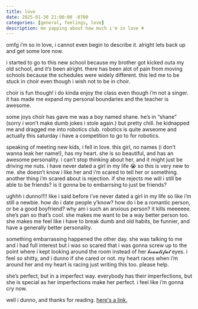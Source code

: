 ```yaml
---
title: love
date: 2025-01-30 21:00:00 -0700
categories: [general, feelings, love]
description: me yapping about how much i'm in love 💗
---
```


omfg i’m so in love, i cannot even begin to describe it. alright lets back up and get some lore now.

i started to go to this new school because my brother got kicked outa my old school, and it’s been alright. there has been alot of pain from moving schools because the schedules were widely different. this led me to be stuck in choir even though i wish not to be in choir.

choir is fun though! i do kinda enjoy the class even though i’m not a singer. it has made me expand my personal boundaries and the teacher is awesome.

some joys choir has gave me was a boy named shane. he’s in “shane” (sorry i won’t make dumb jokes i stole again.) but pretty chill. he kidnapped me and dragged me into robotics club. robotics is quite awseome and actually this saturday i have a competition to go to for robotics.

speaking of meeting new kids, i fell in love. this girl, no names (i don’t wanna leak her name!), has my heart. she is so beautiful, and has an awesome personality. i can’t stop thinking about her, and it might just be driving me nuts. i have never dated a girl in my life 😭 so this is very new to me. she doesn’t know i like her and i’m scared to tell her or something. another thing i’m scared about is rejection. if she rejects me will i still be able to be friends? is it gonna be to embarrsing to just be friends?

ughhh i dunno!!!! like i said before i’ve never dated a girl in my life so like i’m still a newbie. how do i date people y’know? how do i be a romantic person, or be a good boyfriend? why am i such an anxious person? it kills meeeeee. she’s pan so that’s cool. she makes me want to be a way better person too. she makes me feel like i have to break dumb and old habits, be funnier, and have a generally better personality.

something embarrassing happened the other day. she was talking to me and i had full interest but i was so scared that i was gonna screw up to the point where i kept looking around the room instead of her 𝓫𝓮𝓪𝓾𝓽𝓲𝓯𝓾𝓵 eyes. i feel so shitty, and i dunno if she cared or not. my heart races when i’m around her and my heart is racing just writing this too. please help.

she’s perfect, but in a imperfect way. everybody has their imperfections, but she is special as her imperfections make her perfect. i feel like i’m gonna cry now.

well i dunno, and thanks for reading. [here's a link.](https://uquiz.com/quiz/w6OPts/what-color-are-you?p=3651636)
